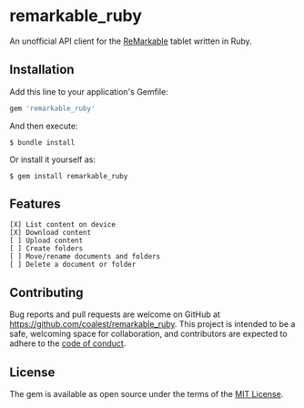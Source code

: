 # remarkable_ruby

An unofficial API client for the [ReMarkable](https://remarkable.com/) tablet written in Ruby.

## Installation

Add this line to your application's Gemfile:

```ruby
gem 'remarkable_ruby'
```

And then execute:

    $ bundle install

Or install it yourself as:

    $ gem install remarkable_ruby

## Features

    [X] List content on device
    [X] Download content
    [ ] Upload content
    [ ] Create folders
    [ ] Move/rename documents and folders
    [ ] Delete a document or folder

## Contributing

Bug reports and pull requests are welcome on GitHub at https://github.com/coalest/remarkable_ruby. This project is intended to be a safe, welcoming space for collaboration, and contributors are expected to adhere to the [code of conduct](https://github.com/coalest/remarkable_ruby/blob/master/CODE_OF_CONDUCT.md).

## License

The gem is available as open source under the terms of the [MIT License](https://opensource.org/licenses/MIT).
